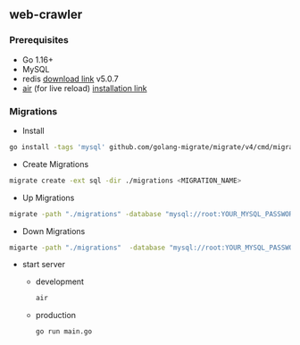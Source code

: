 ## web-crawler

### Prerequisites

- Go 1.16+
- MySQL
- redis [download link](https://redis.io/download) v5.0.7
- [air](https://github.com/cosmtrek/air) (for live reload) [installation link](https://github.com/cosmtrek/air#prefer-installsh)

### Migrations

- Install

```bash
go install -tags 'mysql' github.com/golang-migrate/migrate/v4/cmd/migrate@latest
```

- Create Migrations

```bash
migrate create -ext sql -dir ./migrations <MIGRATION_NAME>
```

- Up Migrations

```bash
migrate -path "./migrations" -database "mysql://root:YOUR_MYSQL_PASSWORD@/webcrawler" up
```

- Down Migrations

```bash
migarte -path "./migrations"  -database "mysql://root:YOUR_MYSQL_PASSWORD@/webcrawler" down
```

- start server

  - development

    ```bash
    air
    ```

  - production
    ```bash
    go run main.go
    ```